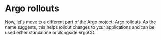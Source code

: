 # Argo rollouts

Now, let's move to a different part of the Argo project: Argo rollouts. As the name suggests, this helps rollout changes to your applications and can be used either standalone or alongside ArgoCD. 